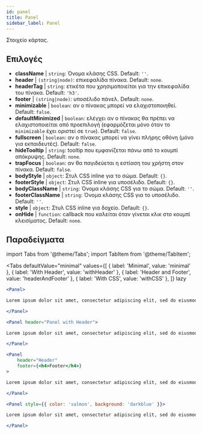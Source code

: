 ```yaml
---
id: panel 
title: Panel
sidebar_label: Panel
---
```


Στοιχείο κάρτας.

## Επιλογές

* __className__ | `string`: Όνομα κλάσης CSS. Default: `''`.
* __header__ | `(string|node)`: επικεφαλίδα πίνακα. Default: `none`.
* __headerTag__ | `string`: ετικέτα που χρησιμοποιείται για την επικεφαλίδα του πίνακα. Default: `'h3'`.
* __footer__ | `(string|node)`: υποσέλιδο πάνελ. Default: `none`.
* __minimizable__ | `boolean`: αν ο πίνακας μπορεί να ελαχιστοποιηθεί. Default: `false`.
* __defaultMinimized__ | `boolean`: ελέγχει αν ο πίνακας θα πρέπει να ελαχιστοποιείται από προεπιλογή (εφαρμόζεται μόνο όταν το `minimizable` έχει οριστεί σε `true`). Default: `false`.
* __fullscreen__ | `boolean`: αν ο πίνακας μπορεί να γίνει πλήρης οθόνη (μόνο για εκπαιδευτές). Default: `false`.
* __hideTooltip__ | `string`: tooltip που εμφανίζεται πάνω από το κουμπί απόκρυψης. Default: `none`.
* __trapFocus__ | `boolean`: αν θα παγιδεύεται η εστίαση του χρήστη στον πίνακα. Default: `false`.
* __bodyStyle__ | `object`: Στυλ CSS inline για το σώμα. Default: `{}`.
* __footerStyle__ | `object`: Στυλ CSS inline για υποσέλιδο. Default: `{}`.
* __bodyClassName__ | `string`: Όνομα κλάσης CSS για το σώμα. Default: `''`.
* __footerClassName__ | `string`: Όνομα κλάσης CSS για το υποσέλιδο. Default: `''`.
* __style__ | `object`: Στυλ CSS inline για δοχείο. Default: `{}`.
* __onHide__ | `function`: callback που καλείται όταν γίνεται κλικ στο κουμπί κλεισίματος. Default: `none`.


## Παραδείγματα

import Tabs from '@theme/Tabs';
import TabItem from '@theme/TabItem';

<Tabs
    defaultValue="minimal"
    values={[
        { label: 'Minimal', value: 'minimal' },
        { label: 'With Header', value: 'withHeader' },
        { label: 'Header and Footer', value: 'headerAndFooter' },
        { label: 'With CSS', value: 'withCSS' },
    ]}
    lazy
>

<TabItem value="minimal">

```jsx live
<Panel>

Lorem ipsum dolor sit amet, consectetur adipiscing elit, sed do eiusmod tempor incididunt ut labore et dolore magna aliqua. Ut enim ad minim veniam, quis nostrud exercitation ullamco laboris nisi ut aliquip ex ea commodo consequat. Duis aute irure dolor in reprehenderit in voluptate velit esse cillum dolore eu fugiat nulla pariatur. Excepteur sint occaecat cupidatat non proident, sunt in culpa qui officia deserunt mollit anim id est laborum.

</Panel>
```

</TabItem>

<TabItem value="withHeader">

```jsx live
<Panel header="Panel with Header">

Lorem ipsum dolor sit amet, consectetur adipiscing elit, sed do eiusmod tempor incididunt ut labore et dolore magna aliqua. Ut enim ad minim veniam, quis nostrud exercitation ullamco laboris nisi ut aliquip ex ea commodo consequat. Duis aute irure dolor in reprehenderit in voluptate velit esse cillum dolore eu fugiat nulla pariatur. Excepteur sint occaecat cupidatat non proident, sunt in culpa qui officia deserunt mollit anim id est laborum.

</Panel>
```

</TabItem>

<TabItem value="headerAndFooter">

```jsx live
<Panel 
    header="Header" 
    footer={<h4>Footer</h4>}
>

Lorem ipsum dolor sit amet, consectetur adipiscing elit, sed do eiusmod tempor incididunt ut labore et dolore magna aliqua. Ut enim ad minim veniam, quis nostrud exercitation ullamco laboris nisi ut aliquip ex ea commodo consequat. Duis aute irure dolor in reprehenderit in voluptate velit esse cillum dolore eu fugiat nulla pariatur. Excepteur sint occaecat cupidatat non proident, sunt in culpa qui officia deserunt mollit anim id est laborum.

</Panel>
```

</TabItem>

<TabItem value="withCSS">

```jsx live
<Panel style={{ color: 'salmon', background: 'darkblue' }}>

Lorem ipsum dolor sit amet, consectetur adipiscing elit, sed do eiusmod tempor incididunt ut labore et dolore magna aliqua. Ut enim ad minim veniam, quis nostrud exercitation ullamco laboris nisi ut aliquip ex ea commodo consequat. Duis aute irure dolor in reprehenderit in voluptate velit esse cillum dolore eu fugiat nulla pariatur. Excepteur sint occaecat cupidatat non proident, sunt in culpa qui officia deserunt mollit anim id est laborum.

</Panel>
```

</TabItem>

</Tabs>

